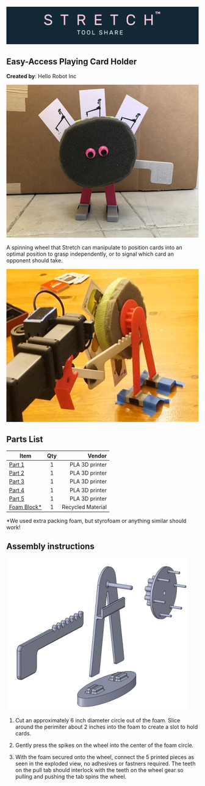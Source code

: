![image](../../images/banner.png)

## Easy-Access Playing Card Holder

**Created by**: Hello Robot Inc

<img src="images/card_holder.jpeg" alt="Card holder in use" height="400" />


A spinning wheel that Stretch can manipulate to position cards into an optimal position to grasp independently, or to signal which card an opponent should take. 

<img src="images/in_action.jpg" alt="Card holder in use" height="400" />


## Parts List

| Item | Qty | Vendor           |
| ------------- |:-------------:| -----: |
| [Part 1](CAD/card_holder_pt1.STL) | 1 | PLA 3D printer |
| [Part 2](CAD/card_holder_pt2.STL) | 1 | PLA 3D printer |
| [Part 3](CAD/card_holder_pt3.STL) | 1 | PLA 3D printer |
| [Part 4](CAD/card_holder_pt4_v2.STL) | 1 | PLA 3D printer |
| [Part 5](CAD/card_holder_pt5.STL) | 1 | PLA 3D printer |
| [Foam Block*](CAD/card_holder_pt5.STL) | 1 | Recycled Material |

*We used extra packing foam, but styrofoam or anything similar should work!

## Assembly instructions

<img src="images/card_hold_expl.PNG" alt="Assembly" height="400" />

1. Cut an approximately 6 inch diameter circle out of the foam. Slice around the perimiter about 2 inches into the foam to create a slot to hold cards.  

2. Gently press the spikes on the wheel into the center of the foam circle.

3. With the foam secured onto the wheel, connect the 5 printed pieces as seen in the exploded view, no adhesives or fastners required. The teeth on the pull tab should interlock with the teeth on the wheel gear so pulling and pushing the tab spins the wheel. 